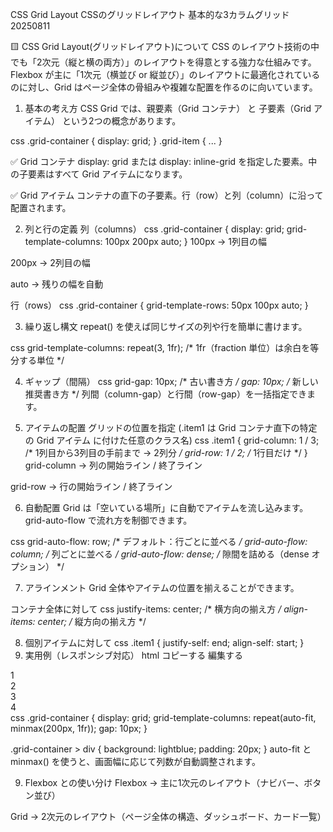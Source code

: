 CSS Grid Layout CSSのグリッドレイアウト 基本的な3カラムグリッド 20250811

🟨 CSS Grid Layout(グリッドレイアウト)について
 CSS のレイアウト技術の中でも「2次元（縦と横の両方）」のレイアウトを得意とする強力な仕組みです。
Flexbox が主に「1次元（横並び or 縦並び）」のレイアウトに最適化されているのに対し、Grid はページ全体の骨組みや複雑な配置を作るのに向いています。


1. 基本の考え方
CSS Grid では、親要素（Grid コンテナ） と 子要素（Grid アイテム） という2つの概念があります。

css
.grid-container { display: grid; }
.grid-item { ... }

✅ Grid コンテナ
display: grid または display: inline-grid を指定した要素。中の子要素はすべて Grid アイテムになります。

✅ Grid アイテム
コンテナの直下の子要素。行（row）と列（column）に沿って配置されます。

2. 列と行の定義
列（columns）
css
.grid-container {
  display: grid;
  grid-template-columns: 100px 200px auto;
}
100px → 1列目の幅

200px → 2列目の幅

auto → 残りの幅を自動

行（rows）
css
.grid-container {
  grid-template-rows: 50px 100px auto;
}

3. 繰り返し構文
repeat() を使えば同じサイズの列や行を簡単に書けます。

css
grid-template-columns: repeat(3, 1fr);
/* 1fr（fraction 単位）は余白を等分する単位 */

4. ギャップ（間隔）
css
grid-gap: 10px; /* 古い書き方 */
gap: 10px;      /* 新しい推奨書き方 */
列間（column-gap）と行間（row-gap）を一括指定できます。

5. アイテムの配置
グリッドの位置を指定
(.item1 は Grid コンテナ直下の特定の Grid アイテム に付けた任意のクラス名)
css
.item1 {
  grid-column: 1 / 3; /* 1列目から3列目の手前まで → 2列分 */
  grid-row: 1 / 2;    /* 1行目だけ */
}
grid-column → 列の開始ライン / 終了ライン

grid-row → 行の開始ライン / 終了ライン

6. 自動配置
Grid は「空いている場所」に自動でアイテムを流し込みます。
grid-auto-flow で流れ方を制御できます。

css
grid-auto-flow: row;    /* デフォルト：行ごとに並べる */
grid-auto-flow: column; /* 列ごとに並べる */
grid-auto-flow: dense;  /* 隙間を詰める（dense オプション） */

7. アラインメント
Grid 全体やアイテムの位置を揃えることができます。

コンテナ全体に対して
css
justify-items: center; /* 横方向の揃え方 */
align-items: center;   /* 縦方向の揃え方 */

8. 個別アイテムに対して
css
.item1 {
  justify-self: end;
  align-self: start;
}
9. 実用例（レスポンシブ対応）
html
コピーする
編集する
<div class="grid-container">
  <div>1</div>
  <div>2</div>
  <div>3</div>
  <div>4</div>
</div>
css
.grid-container {
  display: grid;
  grid-template-columns: repeat(auto-fit, minmax(200px, 1fr));
  gap: 10px;
}

.grid-container > div {
  background: lightblue;
  padding: 20px;
}
auto-fit と minmax() を使うと、画面幅に応じて列数が自動調整されます。

9. Flexbox との使い分け
Flexbox → 主に1次元のレイアウト（ナビバー、ボタン並び）

Grid → 2次元のレイアウト（ページ全体の構造、ダッシュボード、カード一覧）